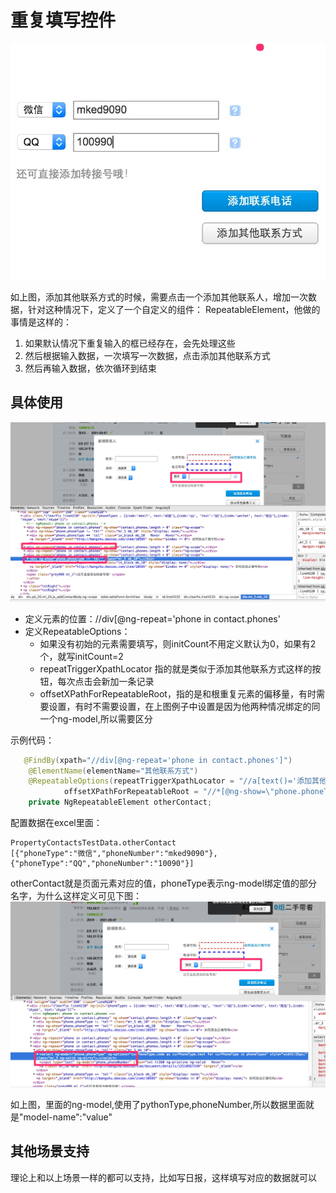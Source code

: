# 重复填写控件

![img](../pics/repeatable.jpg)

如上图，添加其他联系方式的时候，需要点击一个添加其他联系人，增加一次数据，针对这种情况下，定义了一个自定义的组件：
RepeatableElement，他做的事情是这样的：
1. 如果默认情况下重复输入的框已经存在，会先处理这些
2. 然后根据输入数据，一次填写一次数据，点击添加其他联系方式
3. 然后再输入数据，依次循环到结束


## 具体使用
![img](../pics/repeatable_define_annotation.jpg)

- 定义元素的位置：//div[@ng-repeat='phone in contact.phones'
- 定义RepeatableOptions：
    * 如果没有初始的元素需要填写，则initCount不用定义默认为0，如果有2个，就写initCount=2
    * repeatTriggerXpathLocator 指的就是类似于添加其他联系方式这样的按钮，每次点击会新加一条记录
    * offsetXPathForRepeatableRoot，指的是和根重复元素的偏移量，有时需要设置，有时不需要设置，在上图例子中设置是因为他两种情况绑定的同一个ng-model,所以需要区分

示例代码：
```java
   @FindBy(xpath="//div[@ng-repeat='phone in contact.phones']")
    @ElementName(elementName="其他联系方式")
    @RepeatableOptions(repeatTriggerXpathLocator = "//a[text()='添加其他联系方式']",
            offsetXPathForRepeatableRoot = "//*[@ng-show=\"phone.phoneType != 'tel'\"]")
    private NgRepeatableElement otherContact;
```

配置数据在excel里面：
```
PropertyContactsTestData.otherContact
[{"phoneType":"微信","phoneNumber":"mked9090"},{"phoneType":"QQ","phoneNumber":"10090"}]
```
otherContact就是页面元素对应的值，phoneType表示ng-model绑定值的部分名字，为什么这样定义可见下图：
![img](../pics/angular_repeatable_binding.jpg)

如上图，里面的ng-model,使用了pythonType,phoneNumber,所以数据里面就是"model-name":"value"


## 其他场景支持
理论上和以上场景一样的都可以支持，比如写日报，这样填写对应的数据就可以

